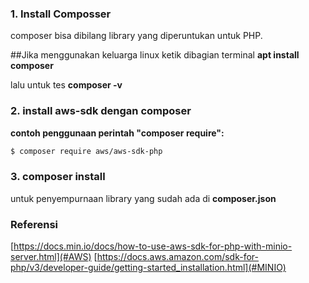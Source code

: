 ### 1. Install Composser

composer bisa dibilang library yang diperuntukan untuk PHP.

##Jika menggunakan keluarga linux
ketik dibagian terminal
**apt install composer**

lalu untuk tes
**composer -v**

### 2. install aws-sdk dengan composer
**contoh penggunaan perintah "composer require":**
```bash
$ composer require aws/aws-sdk-php
```
### 3. composer install
untuk penyempurnaan library yang sudah ada di **composer.json**


### Referensi

[https://docs.min.io/docs/how-to-use-aws-sdk-for-php-with-minio-server.html](#AWS)
[https://docs.aws.amazon.com/sdk-for-php/v3/developer-guide/getting-started_installation.html](#MINIO)
